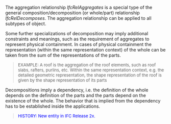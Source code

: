 ﻿The aggregation relationship _IfcRelAggregates_ is a special type of the general composition/decomposition (or whole/part) relationship _IfcRelDecomposes_. The aggregation relationship can be applied to all subtypes of object.

Some further specializations of decomposition may imply additional constraints and meanings, such as the requirement of aggregates to represent physical containment. In cases of physical containment the representation (within the same representation context) of the whole can be taken from the sum of the representations of the parts.

> <font size="-1">EXAMPLE: A roof is the aggregation of the roof
		elements, such as roof slabs, rafters, purlins, etc. Within the same
		representation context, e.g. the detailed geometric representation, the shape
		representation of the roof is given by the shape representation of its
		parts</font>

Decompositions imply a dependency, i.e. the definition of the whole depends on the definition of the parts and the parts depend on the existence of the whole. The behavior that is implied from the dependency has to be established inside the applications.

> <font color="#0000FF" size="-1">HISTORY: New entity in IFC Release
		  2x.</font>
>
